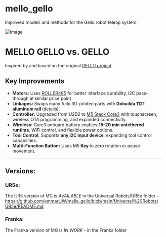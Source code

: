 # mello_gello
Improved models and methods for the Gello robot teleop system

![image](https://github.com/user-attachments/assets/da670d3f-2f91-4392-84db-c1f1b88ae2f5)

# MELLO GELLO vs. GELLO

Inspired by and based on the original [GELLO project](https://wuphilipp.github.io/gello_site/).

## Key Improvements

- **Motors:** Uses [ROLLER485](https://shop.m5stack.com/products/rollercan-unit-with-bldc-motor-stm32) for better interface durability, I2C pass-through at similar price point
- **Linkages:** Swaps many fully 3D-printed parts with **Gobuilda 1121 aluminum rail** ([details](https://www.gobilda.com/1121-series-low-side-u-channel)).
- **Controller:** Upgraded from U2D2 to [M5 Stack Core3](https://docs.m5stack.com/en/core/CoreS3) with touchscreen, wireless OTA programming, and expanded connectivity.
- **Wireless:** Core3 onboard battery enables **15-20 min untethered runtime**, WiFi control, and flexible power options.
- **Tool Control:** Supports **any I2C input device**, expanding tool control capabilities.
- **Multi-Function Button:** Uses M5 **Key** to zero rotation or pause movement.

---

## Versions:

### UR5e:
The UR5 version of MG is *AVAILABLE* in the Universal Robots/UR5e folder - https://github.com/emmarUW/mello_gello/blob/main/Universal%20Robots/UR5e/README.md

### Franka:
The Franka version of MG is *IN WORK* - in the Franka folder
